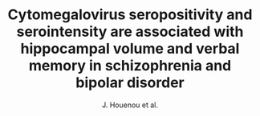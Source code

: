 ---
cat: gaia
subcat: ginkgo
bestof: false
author: J. Houenou et al.
title: Cytomegalovirus seropositivity and serointensity are associated with hippocampal volume and verbal memory in schizophrenia and bipolar disorder
journal: Progress in Neuro-Psychopharmacology \& Biological Psychiatry
year: 2014
type: article
doi: 10.1016/j.pnpbp.2013.09.003
---